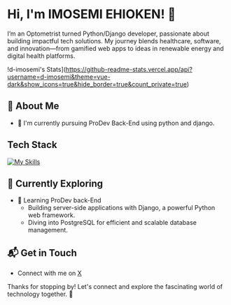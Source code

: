 # Hi, I'm IMOSEMI EHIOKEN! 👋

I’m an Optometrist turned Python/Django developer, passionate about building impactful tech solutions.
My journey blends healthcare, software, and innovation—from gamified web apps to ideas in renewable energy and digital health platforms.

!d-imosemi's Stats](https://github-readme-stats.vercel.app/api?username=d-imosemi&theme=vue-dark&show_icons=true&hide_border=true&count_private=true)

## 🚀 About Me

- 🔭 I'm currently pursuing ProDev Back-End using python and django.


## Tech Stack
[![My Skills](https://skillicons.dev/icons?i=py,django,github,aws,js,html,css)](https://skillicons.dev)

## 🌱 Currently Exploring

- 🚀 Learning ProDev back-End
  - Building server-side applications with Django, a powerful Python web framework.
  - Diving into PostgreSQL for efficient and scalable database management.

 

## 📬 Get in Touch

- Connect with me on [X](https://x.com/d_imosemi)

Thanks for stopping by! Let's connect and explore the fascinating world of technology together. 🚀

